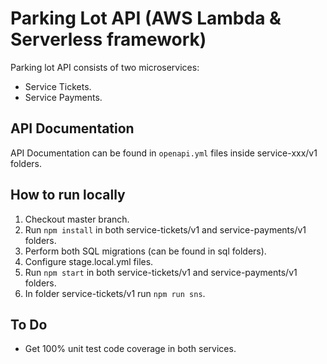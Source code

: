 # Parking Lot API (AWS Lambda & Serverless framework)
Parking lot API consists of two microservices:
- Service Tickets.
- Service Payments.

## API Documentation
API Documentation can be found in `openapi.yml` files inside service-xxx/v1 folders.

## How to run locally
1) Checkout master branch.
2) Run `npm install` in both service-tickets/v1 and service-payments/v1 folders.
3) Perform both SQL migrations (can be found in sql folders).
4) Configure stage.local.yml files.
5) Run `npm start` in both service-tickets/v1 and service-payments/v1 folders.
6) In folder service-tickets/v1 run `npm run sns`.

## To Do
- Get 100% unit test code coverage in both services.
